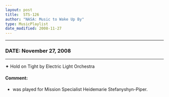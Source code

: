 ```yaml
---
layout: post
title:  STS-126
author: "NASA: Music to Wake Up By"
type: MusicPlaylist
date_modified: 2008-11-27
---
```


----
### DATE: November 27, 2008
----
✦ Hold on Tight by Electric Light Orchestra

#### Comment:
* was played for Mission Specialist Heidemarie Stefanyshyn-Piper.
